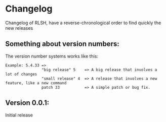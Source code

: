 # Changelog
Changelog of RLSH, have a reverse-chronological order to find quickly the new releases
## Something about version numbers:
The version number systems works like this:
```
Example: 5.4.33 =>
                "big release" 5    => A big release that involves a lot of changes
                "small release" 4  => A release that involves a new feature, like a new command
                patch 33           => A simple patch or bug fix.

```
## Version 0.0.1:
Initial release

